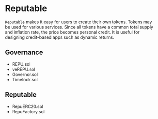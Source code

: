 # Reputable

`Reputable` makes it easy for users to create their own tokens. Tokens may be used for various services. Since all tokens have a common total supply and inflation rate, the price becomes personal credit. It is useful for designing credit-based apps such as dynamic returns.

<!-- # Structure -->

<!-- graph -->

## Governance

- REPU.sol
- veREPU.sol
- Governor.sol
- Timelock.sol

## Reputable

- RepuERC20.sol
- RepuFactory.sol

<!--
# Technologies

- ENS

# Special Thanks to

- Uniswap
- Sushiswap
- Compound
- Curve
- Zapper
- And the other all open-sources creators 
-->
